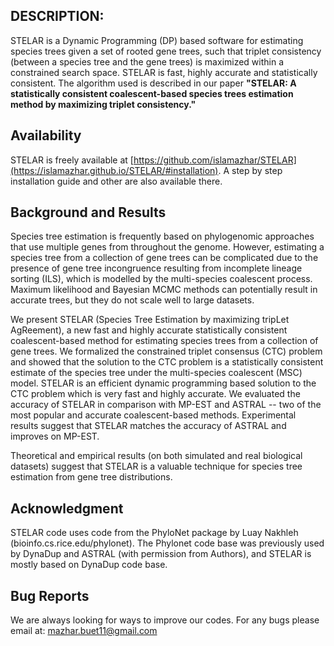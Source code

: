 ## DESCRIPTION:

STELAR is a Dynamic Programming (DP) based software for estimating species trees given a set of rooted gene trees, such that triplet consistency (between a species tree and the gene trees) is maximized within a constrained search space. STELAR is fast, highly accurate and statistically consistent. 
The algorithm used is described in our paper **"STELAR: A statistically consistent coalescent-based species trees estimation method by maximizing triplet consistency."**

## Availability

STELAR is freely available at [https://github.com/islamazhar/STELAR](https://islamazhar.github.io/STELAR/#installation). 
A step by step installation guide and other are also available there.

## Background and Results
Species tree estimation is frequently based on phylogenomic approaches that use multiple genes from throughout the genome. 
However, estimating a species tree from a collection of gene trees can be complicated due to the presence of gene tree incongruence resulting from incomplete lineage sorting (ILS), which is modelled by the multi-species coalescent process. 
Maximum likelihood and Bayesian MCMC methods can potentially result in accurate trees, but they do not scale well to large datasets.

We present STELAR (Species Tree Estimation by maximizing tripLet AgReement), a new fast and highly accurate statistically consistent coalescent-based method for estimating species trees from a collection of gene trees. 
We formalized the constrained triplet consensus (CTC) problem and showed that the solution to the CTC problem is a statistically consistent estimate of the species tree under the multi-species coalescent (MSC) model. 
STELAR is an efficient dynamic programming based solution to the CTC problem which is very fast and highly accurate. We evaluated the accuracy of STELAR in comparison with MP-EST and ASTRAL -- two of the most popular and accurate coalescent-based methods. 
Experimental results suggest that STELAR matches the accuracy of ASTRAL and improves on MP-EST.

Theoretical and empirical results (on both simulated and real biological datasets) suggest that 
STELAR is a valuable technique for species tree estimation from gene tree distributions.

## Acknowledgment
STELAR code uses code from the PhyloNet package by Luay Nakhleh (bioinfo.cs.rice.edu/phylonet). 
The Phylonet code base was previously used by DynaDup and ASTRAL (with permission from Authors), and 
STELAR is mostly based on DynaDup code base.

## Bug Reports
We are always looking for ways to improve our codes. For any bugs please email at: mazhar.buet11@gmail.com
